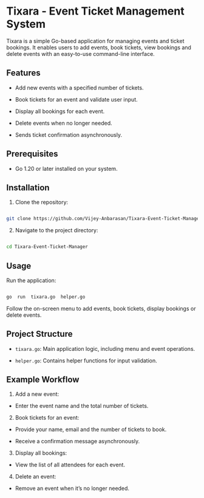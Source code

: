 # Tixara - Event Ticket Management System

  

Tixara is a simple Go-based application for managing events and ticket bookings. It enables users to add events, book tickets, view bookings and delete events with an easy-to-use command-line interface.

  

## Features

- Add new events with a specified number of tickets.

- Book tickets for an event and validate user input.

- Display all bookings for each event.

- Delete events when no longer needed.

- Sends ticket confirmation asynchronously.

  

## Prerequisites

- Go 1.20 or later installed on your system.

  

## Installation

1. Clone the repository:

```bash

git clone https://github.com/Vijey-Anbarasan/Tixara-Event-Ticket-Manager.git

```

2. Navigate to the project directory:

```bash

cd Tixara-Event-Ticket-Manager

```

  

## Usage

Run the application:

```bash

go  run  tixara.go  helper.go

```

  

Follow the on-screen menu to add events, book tickets, display bookings or delete events.

  

## Project Structure

-  `tixara.go`: Main application logic, including menu and event operations.

-  `helper.go`: Contains helper functions for input validation.

  

## Example Workflow

1. Add a new event:

- Enter the event name and the total number of tickets.

2. Book tickets for an event:

- Provide your name, email and the number of tickets to book.

- Receive a confirmation message asynchronously.

3. Display all bookings:

- View the list of all attendees for each event.

4. Delete an event:

- Remove an event when it’s no longer needed.
